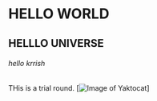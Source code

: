# HELLO WORLD
## HELLLO UNIVERSE
###### hello krrish
THis is a trial round.
[![Image of Yaktocat](https://octodex.github.com/images/yaktocat.png)] 
